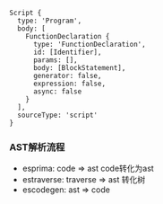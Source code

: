 ```
Script {
  type: 'Program',
  body: [
    FunctionDeclaration {
      type: 'FunctionDeclaration',
      id: [Identifier],
      params: [],
      body: [BlockStatement],
      generator: false,
      expression: false,
      async: false
    }
  ],
  sourceType: 'script'
}
```

### AST解析流程

- esprima:      code => ast         code转化为ast
- estraverse:   traverse => ast     转化树
- escodegen:    ast => code         


